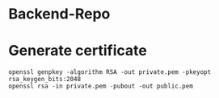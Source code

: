 # Backend-Repo

# Generate certificate
```
openssl genpkey -algorithm RSA -out private.pem -pkeyopt rsa_keygen_bits:2048
openssl rsa -in private.pem -pubout -out public.pem
```